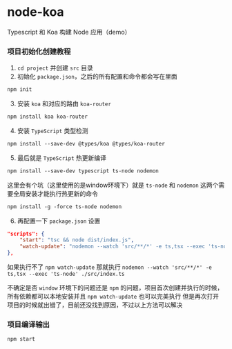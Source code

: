 # node-koa
Typescript 和 Koa 构建 Node 应用（demo）

### 项目初始化创建教程
1. `cd project` 并创建 `src` 目录
2. 初始化 `package.json`，之后的所有配置和命令都会写在里面
```md
npm init
```
3. 安装 `koa` 和对应的路由 `koa-router`
```md
npm install koa koa-router
```
4. 安装 `TypeScript` 类型检测
```md
npm install --save-dev @types/koa @types/koa-router
```
5. 最后就是 `TypeScript` 热更新编译 
```md
npm install --save-dev typescript ts-node nodemon
```
这里会有个坑（这里使用的是window环境下）就是 `ts-node` 和 `nodemon` 这两个需要全局安装才能执行热更新的命令
```md
npm install -g -force ts-node nodemon
```
6. 再配置一下 `package.json` 设置
```json
"scripts": {
    "start": "tsc && node dist/index.js",
    "watch-update": "nodemon --watch 'src/**/*' -e ts,tsx --exec 'ts-node' ./src/index.ts"
},
```
如果执行不了 `npm watch-update` 那就执行 `nodemon --watch 'src/**/*' -e ts,tsx --exec 'ts-node' ./src/index.ts` 

不确定是否 `window` 环境下的问题还是 `npm` 的问题，项目首次创建并执行的时候，所有依赖都可以本地安装并且 `npm watch-update` 也可以完美执行
但是再次打开项目的时候就出错了，目前还没找到原因，不过以上方法可以解决

### 项目编译输出
```md
npm start
```
